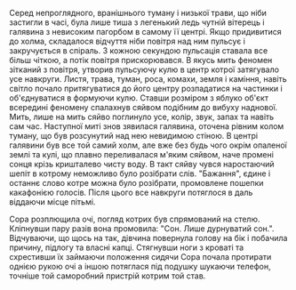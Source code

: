 Серед непроглядного, вранішнього туману і низької трави, що ніби застигли в часі, була лише тиша з легенький ледь чутній вітерець і галявина з невисоким пагорбом в самому її центрі. Якщо придивитися до холма, складалося відчуття ніби повітря над ним пульсує і закручується в спіраль. З кожною секундою пульсація ставала все більш чіткою, а потік повітря прискорювався. В якусь мить феномен зітканий з повітря, утворив пульсуючу кулю в центр котрої затягувало усе навкруги. Листя, трава, туман, роса, комахи, земля і каміння, навіть світло почало притягуватися до його центру розпадатися на частинки і об'єднуватися в формуючи кулю. Ставши розміром з яблуко об'єкт всередині феномену спалахнув сяйвом подібним до вибуху наднової. Мить, лише на мить сяйво поглинуло усе, колір, звук, запах та навіть сам час. Наступної миті знов зявилася галявина, оточена рівним колом туману, що був розсунутий над нею невидимою стіною. В центрі галявини був все той самий холм, але вже без будь чого окрім опаленої землі та кулі, що плавно переливалася м'яким сяйвом, наче промені сонця крізь кришталево чисту воду. В такт сяйву чувся наростаючий шепіт в котрому неможливо було розібрати слів. "Бажання", єдине і останнє слово котре можна було розібрати, промовлене пошепки какафонією голосів. Після цього все навкруги потяглося в даль віддаючи місце пітьмі.

Сора розплющила очі, погляд котрих був спрямований на стелю. Кліпнувши пару разів вона промовила: "Сон. Лише дурнуватий сон.". Відчуваючи, що щось на так, дівчина повернула голову на бік і побачила причину, підлогу та власні капці. Стягнувши ноги з кроваті та схрестивши їх займаючи положення сидячи Сора почала протирати однією рукою очі а іншою потяглася під подушку шукаючи телефон, точніше той саморобний пристрій котрим той став.